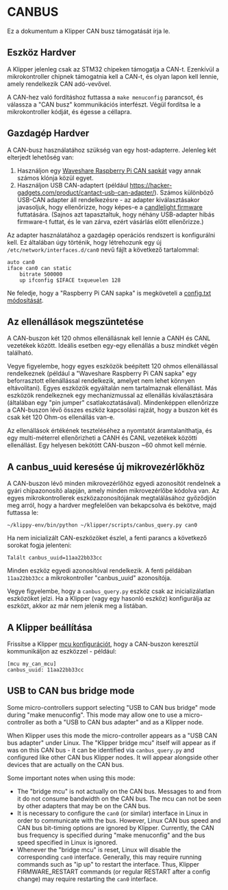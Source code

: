 # CANBUS

Ez a dokumentum a Klipper CAN busz támogatását írja le.

## Eszköz Hardver

A Klipper jelenleg csak az STM32 chipeken támogatja a CAN-t. Ezenkívül a mikrokontroller chipnek támogatnia kell a CAN-t, és olyan lapon kell lennie, amely rendelkezik CAN adó-vevővel.

A CAN-hez való fordításhoz futtassa a `make menuconfig` parancsot, és válassza a "CAN busz" kommunikációs interfészt. Végül fordítsa le a mikrokontroller kódját, és égesse a céllapra.

## Gazdagép Hardver

A CAN-busz használatához szükség van egy host-adapterre. Jelenleg két elterjedt lehetőség van:

1. Használjon egy [Waveshare Raspberry Pi CAN sapkát](https://www.waveshare.com/rs485-can-hat.htm) vagy annak számos klónja közül egyet.
1. Használjon USB CAN-adaptert (például <https://hacker-gadgets.com/product/cantact-usb-can-adapter/>). Számos különböző USB-CAN adapter áll rendelkezésre - az adapter kiválasztásakor javasoljuk, hogy ellenőrizze, hogy képes-e a [candlelight firmware](https://github.com/candle-usb/candleLight_fw) futtatására. (Sajnos azt tapasztaltuk, hogy néhány USB-adapter hibás firmware-t futtat, és le van zárva, ezért vásárlás előtt ellenőrizze.)

Az adapter használatához a gazdagép operációs rendszert is konfigurálni kell. Ez általában úgy történik, hogy létrehozunk egy új `/etc/network/interfaces.d/can0` nevű fájlt a következő tartalommal:

```
auto can0
iface can0 can static
    bitrate 500000
    up ifconfig $IFACE txqueuelen 128
```

Ne feledje, hogy a "Raspberry Pi CAN sapka" is megköveteli a [config.txt módosítását](https://www.waveshare.com/wiki/RS485_CAN_HAT).

## Az ellenállások megszüntetése

A CAN-buszon két 120 ohmos ellenállásnak kell lennie a CANH és CANL vezetékek között. Ideális esetben egy-egy ellenállás a busz mindkét végén található.

Vegye figyelembe, hogy egyes eszközök beépített 120 ohmos ellenállással rendelkeznek (például a "Waveshare Raspberry Pi CAN sapka" egy beforrasztott ellenállással rendelkezik, amelyet nem lehet könnyen eltávolítani). Egyes eszközök egyáltalán nem tartalmaznak ellenállást. Más eszközök rendelkeznek egy mechanizmussal az ellenállás kiválasztására (általában egy "pin jumper" csatlakoztatásával). Mindenképpen ellenőrizze a CAN-buszon lévő összes eszköz kapcsolási rajzát, hogy a buszon két és csak két 120 Ohm-os ellenállás van-e.

Az ellenállások értékének teszteléséhez a nyomtatót áramtalaníthatja, és egy multi-méterrel ellenőrizheti a CANH és CANL vezetékek közötti ellenállást. Egy helyesen bekötött CAN-buszon ~60 ohmot kell mérnie.

## A canbus_uuid keresése új mikrovezérlőkhöz

A CAN-buszon lévő minden mikrovezérlőhöz egyedi azonosítót rendelnek a gyári chipazonosító alapján, amely minden mikrovezérlőbe kódolva van. Az egyes mikrokontrollerek eszközazonosítójának megtalálásához győződjön meg arról, hogy a hardver megfelelően van bekapcsolva és bekötve, majd futtassa le:

```
~/klippy-env/bin/python ~/klipper/scripts/canbus_query.py can0
```

Ha nem inicializált CAN-eszközöket észlel, a fenti parancs a következő sorokat fogja jelenteni:

```
Talált canbus_uuid=11aa22bb33cc
```

Minden eszköz egyedi azonosítóval rendelkezik. A fenti példában `11aa22bb33cc` a mikrokontroller "canbus_uuid" azonosítója.

Vegye figyelembe, hogy a `canbus_query.py` eszköz csak az inicializálatlan eszközöket jelzi. Ha a Klipper (vagy egy hasonló eszköz) konfigurálja az eszközt, akkor az már nem jelenik meg a listában.

## A Klipper beállítása

Frissítse a Klipper [mcu konfigurációt](Config_Reference.md#mcu), hogy a CAN-buszon keresztül kommunikáljon az eszközzel - például:

```
[mcu my_can_mcu]
canbus_uuid: 11aa22bb33cc
```

## USB to CAN bus bridge mode

Some micro-controllers support selecting "USB to CAN bus bridge" mode during "make menuconfig". This mode may allow one to use a micro-controller as both a "USB to CAN bus adapter" and as a Klipper node.

When Klipper uses this mode the micro-controller appears as a "USB CAN bus adapter" under Linux. The "Klipper bridge mcu" itself will appear as if was on this CAN bus - it can be identified via `canbus_query.py` and configured like other CAN bus Klipper nodes. It will appear alongside other devices that are actually on the CAN bus.

Some important notes when using this mode:

* The "bridge mcu" is not actually on the CAN bus. Messages to and from it do not consume bandwidth on the CAN bus. The mcu can not be seen by other adapters that may be on the CAN bus.
* It is necessary to configure the `can0` (or similar) interface in Linux in order to communicate with the bus. However, Linux CAN bus speed and CAN bus bit-timing options are ignored by Klipper. Currently, the CAN bus frequency is specified during "make menuconfig" and the bus speed specified in Linux is ignored.
* Whenever the "bridge mcu" is reset, Linux will disable the corresponding `can0` interface. Generally, this may require running commands such as "ip up" to restart the interface. Thus, Klipper FIRMWARE_RESTART commands (or regular RESTART after a config change) may require restarting the `can0` interface.
